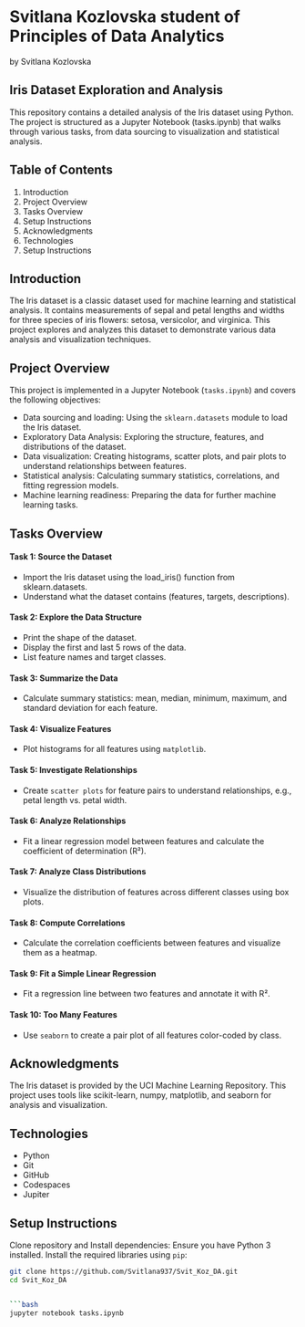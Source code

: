 # Svitlana Kozlovska student of Principles of Data Analytics

by Svitlana Kozlovska

## Iris Dataset Exploration and Analysis

This repository contains a detailed analysis of the Iris dataset using Python.
The project is structured as a Jupyter Notebook (tasks.ipynb) that walks through various tasks, 
from data sourcing to visualization and statistical analysis.

## Table of Contents

1. Introduction
2. Project Overview
3. Tasks Overview
4. Setup Instructions
5. Acknowledgments
6. Technologies
7. Setup Instructions

## Introduction

The Iris dataset is a classic dataset used for machine learning and statistical analysis. 
It contains measurements of sepal and petal lengths and widths for three species of iris flowers: setosa, versicolor, and virginica.
This project explores and analyzes this dataset to demonstrate various data analysis and visualization techniques.

## Project Overview

This project is implemented in a Jupyter Notebook (`tasks.ipynb`) and covers the following objectives:

 - Data sourcing and loading: Using the `sklearn.datasets` module to load the Iris dataset.
 - Exploratory Data Analysis: Exploring the structure, features, and distributions of the dataset.
 - Data visualization: Creating histograms, scatter plots, and pair plots to understand relationships between features.
 - Statistical analysis: Calculating summary statistics, correlations, and fitting regression models.
 - Machine learning readiness: Preparing the data for further machine learning tasks.

## Tasks Overview

#### Task 1: Source the Dataset
 - Import the Iris dataset using the load_iris() function from sklearn.datasets.
 - Understand what the dataset contains (features, targets, descriptions).

#### Task 2: Explore the Data Structure
 - Print the shape of the dataset.
 - Display the first and last 5 rows of the data.
 - List feature names and target classes.

#### Task 3: Summarize the Data
 - Calculate summary statistics: mean, median, minimum, maximum, and standard deviation for each feature.

#### Task 4: Visualize Features
 - Plot histograms for all features using `matplotlib`.

#### Task 5: Investigate Relationships
 - Create `scatter plots` for feature pairs to understand relationships, e.g., petal length vs. petal width.

#### Task 6: Analyze Relationships
 - Fit a linear regression model between features and calculate the coefficient of determination (R²).

#### Task 7: Analyze Class Distributions
 - Visualize the distribution of features across different classes using box plots.

#### Task 8: Compute Correlations
 - Calculate the correlation coefficients between features and visualize them as a heatmap.

#### Task 9: Fit a Simple Linear Regression
 - Fit a regression line between two features and annotate it with R².

#### Task 10: Too Many Features
 - Use `seaborn` to create a pair plot of all features color-coded by class.

## Acknowledgments
The Iris dataset is provided by the UCI Machine Learning Repository.
This project uses tools like scikit-learn, numpy, matplotlib, and seaborn for analysis and visualization. 

## Technologies

- Python
- Git
- GitHub
- Codespaces
- Jupiter

## Setup Instructions

Clone repository and Install dependencies: Ensure you have Python 3 installed. Install the required libraries using `pip`:
```bash
git clone https://github.com/Svitlana937/Svit_Koz_DA.git
cd Svit_Koz_DA


```bash
jupyter notebook tasks.ipynb

